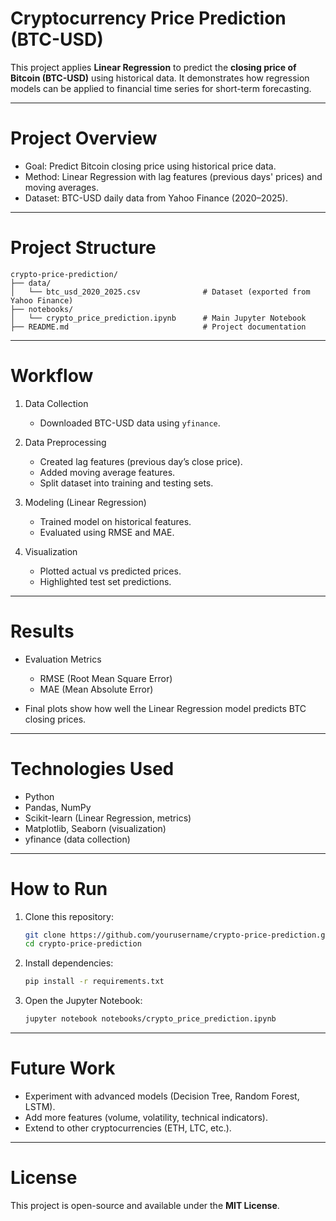 #  Cryptocurrency Price Prediction (BTC-USD)

This project applies **Linear Regression** to predict the **closing price of Bitcoin (BTC-USD)** using historical data.
It demonstrates how regression models can be applied to financial time series for short-term forecasting.

---

#  Project Overview

* Goal: Predict Bitcoin closing price using historical price data.
* Method: Linear Regression with lag features (previous days' prices) and moving averages.
* Dataset: BTC-USD daily data from Yahoo Finance (2020–2025).

---

#  Project Structure

```
crypto-price-prediction/
├── data/
│   └── btc_usd_2020_2025.csv              # Dataset (exported from Yahoo Finance)
├── notebooks/
│   └── crypto_price_prediction.ipynb      # Main Jupyter Notebook
├── README.md                              # Project documentation
```

---

#  Workflow

1. Data Collection

   * Downloaded BTC-USD data using `yfinance`.

2. Data Preprocessing

   * Created lag features (previous day’s close price).
   * Added moving average features.
   * Split dataset into training and testing sets.

3. Modeling (Linear Regression)

   * Trained model on historical features.
   * Evaluated using RMSE and MAE.

4. Visualization

   * Plotted actual vs predicted prices.
   * Highlighted test set predictions.

---

#  Results

* Evaluation Metrics

  * RMSE (Root Mean Square Error)
  * MAE (Mean Absolute Error)
* Final plots show how well the Linear Regression model predicts BTC closing prices.

---

#  Technologies Used

* Python
* Pandas, NumPy
* Scikit-learn (Linear Regression, metrics)
* Matplotlib, Seaborn (visualization)
* yfinance (data collection)

---

#  How to Run

1. Clone this repository:

   ```bash
   git clone https://github.com/yourusername/crypto-price-prediction.git
   cd crypto-price-prediction
   ```

2. Install dependencies:

   ```bash
   pip install -r requirements.txt
   ```

3. Open the Jupyter Notebook:

   ```bash
   jupyter notebook notebooks/crypto_price_prediction.ipynb
   ```

---

#  Future Work

* Experiment with advanced models (Decision Tree, Random Forest, LSTM).
* Add more features (volume, volatility, technical indicators).
* Extend to other cryptocurrencies (ETH, LTC, etc.).

---

#  License

This project is open-source and available under the **MIT License**.
